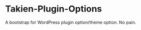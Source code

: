 Takien-Plugin-Options
=====================

A bootstrap for WordPress plugin option/theme option. No pain.